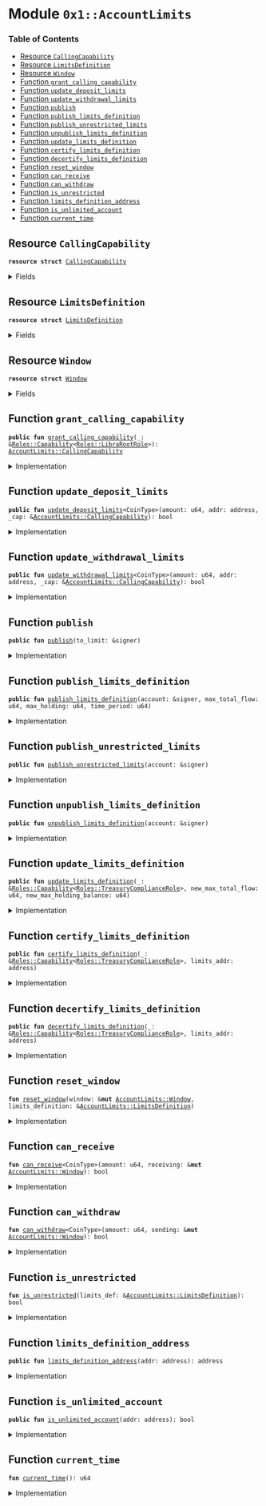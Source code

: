 
<a name="0x1_AccountLimits"></a>

# Module `0x1::AccountLimits`

### Table of Contents

-  [Resource `CallingCapability`](#0x1_AccountLimits_CallingCapability)
-  [Resource `LimitsDefinition`](#0x1_AccountLimits_LimitsDefinition)
-  [Resource `Window`](#0x1_AccountLimits_Window)
-  [Function `grant_calling_capability`](#0x1_AccountLimits_grant_calling_capability)
-  [Function `update_deposit_limits`](#0x1_AccountLimits_update_deposit_limits)
-  [Function `update_withdrawal_limits`](#0x1_AccountLimits_update_withdrawal_limits)
-  [Function `publish`](#0x1_AccountLimits_publish)
-  [Function `publish_limits_definition`](#0x1_AccountLimits_publish_limits_definition)
-  [Function `publish_unrestricted_limits`](#0x1_AccountLimits_publish_unrestricted_limits)
-  [Function `unpublish_limits_definition`](#0x1_AccountLimits_unpublish_limits_definition)
-  [Function `update_limits_definition`](#0x1_AccountLimits_update_limits_definition)
-  [Function `certify_limits_definition`](#0x1_AccountLimits_certify_limits_definition)
-  [Function `decertify_limits_definition`](#0x1_AccountLimits_decertify_limits_definition)
-  [Function `reset_window`](#0x1_AccountLimits_reset_window)
-  [Function `can_receive`](#0x1_AccountLimits_can_receive)
-  [Function `can_withdraw`](#0x1_AccountLimits_can_withdraw)
-  [Function `is_unrestricted`](#0x1_AccountLimits_is_unrestricted)
-  [Function `limits_definition_address`](#0x1_AccountLimits_limits_definition_address)
-  [Function `is_unlimited_account`](#0x1_AccountLimits_is_unlimited_account)
-  [Function `current_time`](#0x1_AccountLimits_current_time)



<a name="0x1_AccountLimits_CallingCapability"></a>

## Resource `CallingCapability`



<pre><code><b>resource</b> <b>struct</b> <a href="#0x1_AccountLimits_CallingCapability">CallingCapability</a>
</code></pre>



<details>
<summary>Fields</summary>


<dl>
<dt>

<code>dummy_field: bool</code>
</dt>
<dd>

</dd>
</dl>


</details>

<a name="0x1_AccountLimits_LimitsDefinition"></a>

## Resource `LimitsDefinition`



<pre><code><b>resource</b> <b>struct</b> <a href="#0x1_AccountLimits_LimitsDefinition">LimitsDefinition</a>
</code></pre>



<details>
<summary>Fields</summary>


<dl>
<dt>

<code>max_total_flow: u64</code>
</dt>
<dd>

</dd>
<dt>

<code>time_period: u64</code>
</dt>
<dd>

</dd>
<dt>

<code>max_holding: u64</code>
</dt>
<dd>

</dd>
<dt>

<code>is_certified: bool</code>
</dt>
<dd>

</dd>
</dl>


</details>

<a name="0x1_AccountLimits_Window"></a>

## Resource `Window`



<pre><code><b>resource</b> <b>struct</b> <a href="#0x1_AccountLimits_Window">Window</a>
</code></pre>



<details>
<summary>Fields</summary>


<dl>
<dt>

<code>window_start: u64</code>
</dt>
<dd>

</dd>
<dt>

<code>window_total_flow: u64</code>
</dt>
<dd>

</dd>
<dt>

<code>tracked_balance: u64</code>
</dt>
<dd>

</dd>
<dt>

<code>limits_definition: address</code>
</dt>
<dd>

</dd>
</dl>


</details>

<a name="0x1_AccountLimits_grant_calling_capability"></a>

## Function `grant_calling_capability`



<pre><code><b>public</b> <b>fun</b> <a href="#0x1_AccountLimits_grant_calling_capability">grant_calling_capability</a>(_: &<a href="Roles.md#0x1_Roles_Capability">Roles::Capability</a>&lt;<a href="Roles.md#0x1_Roles_LibraRootRole">Roles::LibraRootRole</a>&gt;): <a href="#0x1_AccountLimits_CallingCapability">AccountLimits::CallingCapability</a>
</code></pre>



<details>
<summary>Implementation</summary>


<pre><code><b>public</b> <b>fun</b> <a href="#0x1_AccountLimits_grant_calling_capability">grant_calling_capability</a>(_: &Capability&lt;LibraRootRole&gt;): <a href="#0x1_AccountLimits_CallingCapability">CallingCapability</a> {
    <a href="#0x1_AccountLimits_CallingCapability">CallingCapability</a>{}
}
</code></pre>



</details>

<a name="0x1_AccountLimits_update_deposit_limits"></a>

## Function `update_deposit_limits`



<pre><code><b>public</b> <b>fun</b> <a href="#0x1_AccountLimits_update_deposit_limits">update_deposit_limits</a>&lt;CoinType&gt;(amount: u64, addr: address, _cap: &<a href="#0x1_AccountLimits_CallingCapability">AccountLimits::CallingCapability</a>): bool
</code></pre>



<details>
<summary>Implementation</summary>


<pre><code><b>public</b> <b>fun</b> <a href="#0x1_AccountLimits_update_deposit_limits">update_deposit_limits</a>&lt;CoinType&gt;(
    amount: u64,
    addr: address,
    _cap: &<a href="#0x1_AccountLimits_CallingCapability">CallingCapability</a>,
): bool <b>acquires</b> <a href="#0x1_AccountLimits_LimitsDefinition">LimitsDefinition</a>, <a href="#0x1_AccountLimits_Window">Window</a> {
    <a href="#0x1_AccountLimits_can_receive">can_receive</a>&lt;CoinType&gt;(
        amount,
        borrow_global_mut&lt;<a href="#0x1_AccountLimits_Window">Window</a>&gt;(addr),
    )
}
</code></pre>



</details>

<a name="0x1_AccountLimits_update_withdrawal_limits"></a>

## Function `update_withdrawal_limits`



<pre><code><b>public</b> <b>fun</b> <a href="#0x1_AccountLimits_update_withdrawal_limits">update_withdrawal_limits</a>&lt;CoinType&gt;(amount: u64, addr: address, _cap: &<a href="#0x1_AccountLimits_CallingCapability">AccountLimits::CallingCapability</a>): bool
</code></pre>



<details>
<summary>Implementation</summary>


<pre><code><b>public</b> <b>fun</b> <a href="#0x1_AccountLimits_update_withdrawal_limits">update_withdrawal_limits</a>&lt;CoinType&gt;(
    amount: u64,
    addr: address,
    _cap: &<a href="#0x1_AccountLimits_CallingCapability">CallingCapability</a>,
): bool <b>acquires</b> <a href="#0x1_AccountLimits_LimitsDefinition">LimitsDefinition</a>, <a href="#0x1_AccountLimits_Window">Window</a> {
    <a href="#0x1_AccountLimits_can_withdraw">can_withdraw</a>&lt;CoinType&gt;(
        amount,
        borrow_global_mut&lt;<a href="#0x1_AccountLimits_Window">Window</a>&gt;(addr),
    )
}
</code></pre>



</details>

<a name="0x1_AccountLimits_publish"></a>

## Function `publish`



<pre><code><b>public</b> <b>fun</b> <a href="#0x1_AccountLimits_publish">publish</a>(to_limit: &signer)
</code></pre>



<details>
<summary>Implementation</summary>


<pre><code><b>public</b> <b>fun</b> <a href="#0x1_AccountLimits_publish">publish</a>(to_limit: &signer) {
    move_to(
        to_limit,
        <a href="#0x1_AccountLimits_Window">Window</a> {
            window_start: <a href="#0x1_AccountLimits_current_time">current_time</a>(),
            window_total_flow: 0,
            tracked_balance: 0,
            limits_definition: <a href="CoreAddresses.md#0x1_CoreAddresses_TREASURY_COMPLIANCE_ADDRESS">CoreAddresses::TREASURY_COMPLIANCE_ADDRESS</a>()
        }
    )
}
</code></pre>



</details>

<a name="0x1_AccountLimits_publish_limits_definition"></a>

## Function `publish_limits_definition`



<pre><code><b>public</b> <b>fun</b> <a href="#0x1_AccountLimits_publish_limits_definition">publish_limits_definition</a>(account: &signer, max_total_flow: u64, max_holding: u64, time_period: u64)
</code></pre>



<details>
<summary>Implementation</summary>


<pre><code><b>public</b> <b>fun</b> <a href="#0x1_AccountLimits_publish_limits_definition">publish_limits_definition</a>(
    account: &signer,
    max_total_flow: u64,
    max_holding: u64,
    time_period: u64
) {
    move_to(
        account,
        <a href="#0x1_AccountLimits_LimitsDefinition">LimitsDefinition</a> {
            max_total_flow,
            max_holding,
            time_period,
            is_certified: <b>false</b>,
        }
    )
}
</code></pre>



</details>

<a name="0x1_AccountLimits_publish_unrestricted_limits"></a>

## Function `publish_unrestricted_limits`



<pre><code><b>public</b> <b>fun</b> <a href="#0x1_AccountLimits_publish_unrestricted_limits">publish_unrestricted_limits</a>(account: &signer)
</code></pre>



<details>
<summary>Implementation</summary>


<pre><code><b>public</b> <b>fun</b> <a href="#0x1_AccountLimits_publish_unrestricted_limits">publish_unrestricted_limits</a>(account: &signer) {
    <b>let</b> u64_max = 18446744073709551615u64;
    <a href="#0x1_AccountLimits_publish_limits_definition">publish_limits_definition</a>(account, u64_max, u64_max, u64_max)
}
</code></pre>



</details>

<a name="0x1_AccountLimits_unpublish_limits_definition"></a>

## Function `unpublish_limits_definition`



<pre><code><b>public</b> <b>fun</b> <a href="#0x1_AccountLimits_unpublish_limits_definition">unpublish_limits_definition</a>(account: &signer)
</code></pre>



<details>
<summary>Implementation</summary>


<pre><code><b>public</b> <b>fun</b> <a href="#0x1_AccountLimits_unpublish_limits_definition">unpublish_limits_definition</a>(account: &signer)
<b>acquires</b> <a href="#0x1_AccountLimits_LimitsDefinition">LimitsDefinition</a> {
    <a href="#0x1_AccountLimits_LimitsDefinition">LimitsDefinition</a> {
        max_total_flow: _,
        max_holding: _,
        time_period: _,
        is_certified: _,
    } = move_from&lt;<a href="#0x1_AccountLimits_LimitsDefinition">LimitsDefinition</a>&gt;(<a href="Signer.md#0x1_Signer_address_of">Signer::address_of</a>(account));
}
</code></pre>



</details>

<a name="0x1_AccountLimits_update_limits_definition"></a>

## Function `update_limits_definition`



<pre><code><b>public</b> <b>fun</b> <a href="#0x1_AccountLimits_update_limits_definition">update_limits_definition</a>(_: &<a href="Roles.md#0x1_Roles_Capability">Roles::Capability</a>&lt;<a href="Roles.md#0x1_Roles_TreasuryComplianceRole">Roles::TreasuryComplianceRole</a>&gt;, new_max_total_flow: u64, new_max_holding_balance: u64)
</code></pre>



<details>
<summary>Implementation</summary>


<pre><code><b>public</b> <b>fun</b> <a href="#0x1_AccountLimits_update_limits_definition">update_limits_definition</a>(
    _: &Capability&lt;TreasuryComplianceRole&gt;,
    new_max_total_flow: u64,
    new_max_holding_balance: u64,
) <b>acquires</b> <a href="#0x1_AccountLimits_LimitsDefinition">LimitsDefinition</a> {
    // As we don't have Optionals for txn scripts, in update_unhosted_wallet_limits.<b>move</b>
    // we <b>use</b> 0 value <b>to</b> represent a None (ie no <b>update</b> <b>to</b> that variable)
    <b>if</b> (new_max_total_flow != 0) {
        borrow_global_mut&lt;<a href="#0x1_AccountLimits_LimitsDefinition">LimitsDefinition</a>&gt;(<a href="CoreAddresses.md#0x1_CoreAddresses_TREASURY_COMPLIANCE_ADDRESS">CoreAddresses::TREASURY_COMPLIANCE_ADDRESS</a>()).max_total_flow = new_max_total_flow;
    };
    <b>if</b> (new_max_holding_balance != 0) {
        borrow_global_mut&lt;<a href="#0x1_AccountLimits_LimitsDefinition">LimitsDefinition</a>&gt;(<a href="CoreAddresses.md#0x1_CoreAddresses_TREASURY_COMPLIANCE_ADDRESS">CoreAddresses::TREASURY_COMPLIANCE_ADDRESS</a>()).max_holding = new_max_holding_balance;
    };
}
</code></pre>



</details>

<a name="0x1_AccountLimits_certify_limits_definition"></a>

## Function `certify_limits_definition`



<pre><code><b>public</b> <b>fun</b> <a href="#0x1_AccountLimits_certify_limits_definition">certify_limits_definition</a>(_: &<a href="Roles.md#0x1_Roles_Capability">Roles::Capability</a>&lt;<a href="Roles.md#0x1_Roles_TreasuryComplianceRole">Roles::TreasuryComplianceRole</a>&gt;, limits_addr: address)
</code></pre>



<details>
<summary>Implementation</summary>


<pre><code><b>public</b> <b>fun</b> <a href="#0x1_AccountLimits_certify_limits_definition">certify_limits_definition</a>(_: &Capability&lt;TreasuryComplianceRole&gt;, limits_addr: address)
<b>acquires</b> <a href="#0x1_AccountLimits_LimitsDefinition">LimitsDefinition</a> {
    borrow_global_mut&lt;<a href="#0x1_AccountLimits_LimitsDefinition">LimitsDefinition</a>&gt;(limits_addr).is_certified = <b>true</b>;
}
</code></pre>



</details>

<a name="0x1_AccountLimits_decertify_limits_definition"></a>

## Function `decertify_limits_definition`



<pre><code><b>public</b> <b>fun</b> <a href="#0x1_AccountLimits_decertify_limits_definition">decertify_limits_definition</a>(_: &<a href="Roles.md#0x1_Roles_Capability">Roles::Capability</a>&lt;<a href="Roles.md#0x1_Roles_TreasuryComplianceRole">Roles::TreasuryComplianceRole</a>&gt;, limits_addr: address)
</code></pre>



<details>
<summary>Implementation</summary>


<pre><code><b>public</b> <b>fun</b> <a href="#0x1_AccountLimits_decertify_limits_definition">decertify_limits_definition</a>(_: &Capability&lt;TreasuryComplianceRole&gt;, limits_addr: address)
<b>acquires</b> <a href="#0x1_AccountLimits_LimitsDefinition">LimitsDefinition</a> {
    borrow_global_mut&lt;<a href="#0x1_AccountLimits_LimitsDefinition">LimitsDefinition</a>&gt;(limits_addr).is_certified = <b>false</b>;
}
</code></pre>



</details>

<a name="0x1_AccountLimits_reset_window"></a>

## Function `reset_window`



<pre><code><b>fun</b> <a href="#0x1_AccountLimits_reset_window">reset_window</a>(window: &<b>mut</b> <a href="#0x1_AccountLimits_Window">AccountLimits::Window</a>, limits_definition: &<a href="#0x1_AccountLimits_LimitsDefinition">AccountLimits::LimitsDefinition</a>)
</code></pre>



<details>
<summary>Implementation</summary>


<pre><code><b>fun</b> <a href="#0x1_AccountLimits_reset_window">reset_window</a>(window: &<b>mut</b> <a href="#0x1_AccountLimits_Window">Window</a>, limits_definition: &<a href="#0x1_AccountLimits_LimitsDefinition">LimitsDefinition</a>) {
    <b>let</b> current_time = <a href="LibraTimestamp.md#0x1_LibraTimestamp_now_microseconds">LibraTimestamp::now_microseconds</a>();
    <b>if</b> (current_time &gt; window.window_start + limits_definition.time_period) {
        window.window_start = current_time;
        window.window_total_flow = 0;
    }
}
</code></pre>



</details>

<a name="0x1_AccountLimits_can_receive"></a>

## Function `can_receive`



<pre><code><b>fun</b> <a href="#0x1_AccountLimits_can_receive">can_receive</a>&lt;CoinType&gt;(amount: u64, receiving: &<b>mut</b> <a href="#0x1_AccountLimits_Window">AccountLimits::Window</a>): bool
</code></pre>



<details>
<summary>Implementation</summary>


<pre><code><b>fun</b> <a href="#0x1_AccountLimits_can_receive">can_receive</a>&lt;CoinType&gt;(
    amount: u64,
    receiving: &<b>mut</b> <a href="#0x1_AccountLimits_Window">Window</a>,
): bool <b>acquires</b> <a href="#0x1_AccountLimits_LimitsDefinition">LimitsDefinition</a> {
    <b>let</b> limits_definition = borrow_global_mut&lt;<a href="#0x1_AccountLimits_LimitsDefinition">LimitsDefinition</a>&gt;(receiving.limits_definition);
    // If the limits ares unrestricted then no more work needs <b>to</b> be done
    <b>if</b> (<a href="#0x1_AccountLimits_is_unrestricted">is_unrestricted</a>(limits_definition)) <b>return</b> <b>true</b>;

    <a href="#0x1_AccountLimits_reset_window">reset_window</a>(receiving, limits_definition);
    // Check that the max total flow is OK
    <b>let</b> total_flow_ok = receiving.window_total_flow + amount &lt;= limits_definition.max_total_flow;
    // Check that the holding after the deposit is OK
    <b>let</b> holding_ok = receiving.tracked_balance + amount &lt;= limits_definition.max_holding;
    // The account with `receiving` window can receive the payment so record it.
    <b>if</b> (total_flow_ok && holding_ok) {
        receiving.window_total_flow = receiving.window_total_flow + amount;
        receiving.tracked_balance = receiving.tracked_balance + amount;
    };
    total_flow_ok && holding_ok
}
</code></pre>



</details>

<a name="0x1_AccountLimits_can_withdraw"></a>

## Function `can_withdraw`



<pre><code><b>fun</b> <a href="#0x1_AccountLimits_can_withdraw">can_withdraw</a>&lt;CoinType&gt;(amount: u64, sending: &<b>mut</b> <a href="#0x1_AccountLimits_Window">AccountLimits::Window</a>): bool
</code></pre>



<details>
<summary>Implementation</summary>


<pre><code><b>fun</b> <a href="#0x1_AccountLimits_can_withdraw">can_withdraw</a>&lt;CoinType&gt;(
    amount: u64,
    sending: &<b>mut</b> <a href="#0x1_AccountLimits_Window">Window</a>,
): bool <b>acquires</b> <a href="#0x1_AccountLimits_LimitsDefinition">LimitsDefinition</a> {
    <b>let</b> limits_definition = borrow_global_mut&lt;<a href="#0x1_AccountLimits_LimitsDefinition">LimitsDefinition</a>&gt;(sending.limits_definition);
    // If the limits are unrestricted then no more work is required
    <b>if</b> (<a href="#0x1_AccountLimits_is_unrestricted">is_unrestricted</a>(limits_definition)) <b>return</b> <b>true</b>;

    <a href="#0x1_AccountLimits_reset_window">reset_window</a>(sending, limits_definition);
    // Check total flow OK
    <b>let</b> total_flow_ok = sending.window_total_flow + amount &lt;= limits_definition.max_total_flow;
    // Flow is OK, so record it.
    <b>if</b> (total_flow_ok) {
        sending.window_total_flow = sending.window_total_flow + amount;
        sending.tracked_balance = <b>if</b> (amount &gt;= sending.tracked_balance) 0
                                   <b>else</b> sending.tracked_balance - amount;
    };
    total_flow_ok
}
</code></pre>



</details>

<a name="0x1_AccountLimits_is_unrestricted"></a>

## Function `is_unrestricted`



<pre><code><b>fun</b> <a href="#0x1_AccountLimits_is_unrestricted">is_unrestricted</a>(limits_def: &<a href="#0x1_AccountLimits_LimitsDefinition">AccountLimits::LimitsDefinition</a>): bool
</code></pre>



<details>
<summary>Implementation</summary>


<pre><code><b>fun</b> <a href="#0x1_AccountLimits_is_unrestricted">is_unrestricted</a>(limits_def: &<a href="#0x1_AccountLimits_LimitsDefinition">LimitsDefinition</a>): bool {
    <b>let</b> u64_max = 18446744073709551615u64;
    limits_def.max_total_flow == u64_max &&
    limits_def.max_holding == u64_max &&
    limits_def.time_period == u64_max
}
</code></pre>



</details>

<a name="0x1_AccountLimits_limits_definition_address"></a>

## Function `limits_definition_address`



<pre><code><b>public</b> <b>fun</b> <a href="#0x1_AccountLimits_limits_definition_address">limits_definition_address</a>(addr: address): address
</code></pre>



<details>
<summary>Implementation</summary>


<pre><code><b>public</b> <b>fun</b> <a href="#0x1_AccountLimits_limits_definition_address">limits_definition_address</a>(addr: address): address <b>acquires</b> <a href="#0x1_AccountLimits_Window">Window</a> {
    borrow_global&lt;<a href="#0x1_AccountLimits_Window">Window</a>&gt;(addr).limits_definition
}
</code></pre>



</details>

<a name="0x1_AccountLimits_is_unlimited_account"></a>

## Function `is_unlimited_account`



<pre><code><b>public</b> <b>fun</b> <a href="#0x1_AccountLimits_is_unlimited_account">is_unlimited_account</a>(addr: address): bool
</code></pre>



<details>
<summary>Implementation</summary>


<pre><code><b>public</b> <b>fun</b> <a href="#0x1_AccountLimits_is_unlimited_account">is_unlimited_account</a>(addr: address): bool <b>acquires</b> <a href="#0x1_AccountLimits_LimitsDefinition">LimitsDefinition</a> {
    <a href="#0x1_AccountLimits_is_unrestricted">is_unrestricted</a>(borrow_global&lt;<a href="#0x1_AccountLimits_LimitsDefinition">LimitsDefinition</a>&gt;(addr))
}
</code></pre>



</details>

<a name="0x1_AccountLimits_current_time"></a>

## Function `current_time`



<pre><code><b>fun</b> <a href="#0x1_AccountLimits_current_time">current_time</a>(): u64
</code></pre>



<details>
<summary>Implementation</summary>


<pre><code><b>fun</b> <a href="#0x1_AccountLimits_current_time">current_time</a>(): u64 {
    <b>if</b> (<a href="LibraTimestamp.md#0x1_LibraTimestamp_is_not_initialized">LibraTimestamp::is_not_initialized</a>()) 0 <b>else</b> <a href="LibraTimestamp.md#0x1_LibraTimestamp_now_microseconds">LibraTimestamp::now_microseconds</a>()
}
</code></pre>



</details>
